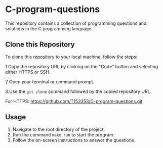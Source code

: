 # C-program-questions #
This repository contains a collection of programming questions and solutions in the C programming language.

## Clone this Repository ##

To clone this repository to your local machine, follow the steps:

1.Copy the repository URL by clicking on the "Code" button and selecting either HTTPS or SSH.

2.Open your terminal or command prompt.

3.Use the `git clone` command followed by the copied repository URL.

For HTTPS:
  https://github.com/T153353/C-program-questions.git

## Usage ##

1. Navigate to the root directory of the project.
2. Run the command `make run` to start the program.
3. Follow the on-screen instructions to answer the questions.

